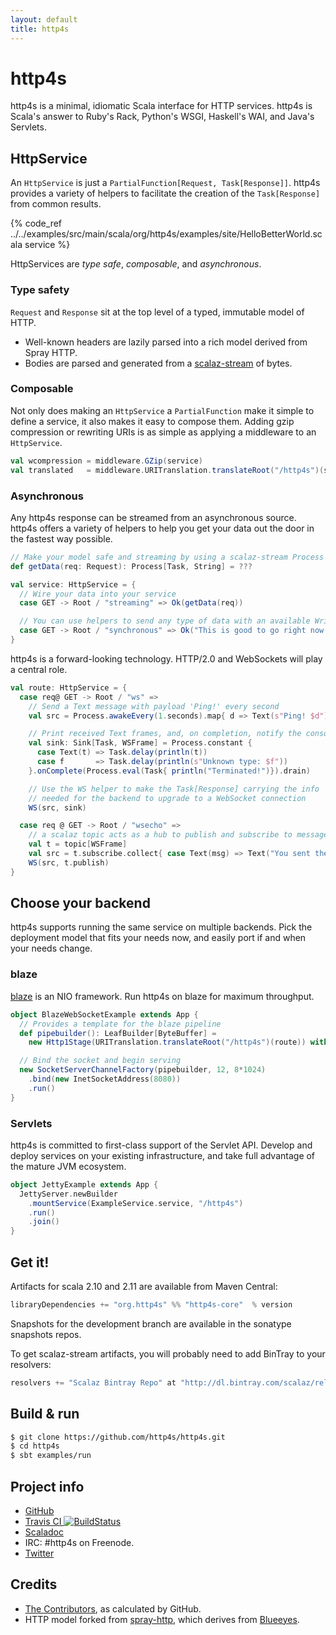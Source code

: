 ```yaml
---
layout: default
title: http4s
---
```


# http4s

http4s is a minimal, idiomatic Scala interface for HTTP services.  http4s is Scala's answer to Ruby's Rack, Python's WSGI, Haskell's WAI, and Java's Servlets.

## HttpService ##

An `HttpService` is just a `PartialFunction[Request, Task[Response]]`.  http4s provides a variety
of helpers to facilitate the creation of the `Task[Response]` from common results.

{% code_ref ../../examples/src/main/scala/org/http4s/examples/site/HelloBetterWorld.scala service %}

HttpServices are _type safe_, _composable_, and _asynchronous_.

### Type safety

`Request` and `Response` sit at the top level of a typed, immutable model of HTTP.

* Well-known headers are lazily parsed into a rich model derived from Spray HTTP.
* Bodies are parsed and generated from a [scalaz-stream](http://github.com/scalaz/scalaz-stream) of bytes.

### Composable

Not only does making an `HttpService` a `PartialFunction` make it simple to define a service,
it also makes it easy to compose them.  Adding gzip compression or rewriting URIs is
as simple as applying a middleware to an `HttpService`.

```scala
val wcompression = middleware.GZip(service)
val translated   = middleware.URITranslation.translateRoot("/http4s")(service)
```

### Asynchronous

Any http4s response can be streamed from an asynchronous source. http4s offers a variety
of helpers to help you get your data out the door in the fastest way possible.

```scala
// Make your model safe and streaming by using a scalaz-stream Process
def getData(req: Request): Process[Task, String] = ???

val service: HttpService = {
  // Wire your data into your service
  case GET -> Root / "streaming" => Ok(getData(req))

  // You can use helpers to send any type of data with an available Writable[T]
  case GET -> Root / "synchronous" => Ok("This is good to go right now.")
}
```

http4s is a forward-looking technology.  HTTP/2.0 and WebSockets will play a central role.

```scala
val route: HttpService = {
  case req@ GET -> Root / "ws" =>
    // Send a Text message with payload 'Ping!' every second
    val src = Process.awakeEvery(1.seconds).map{ d => Text(s"Ping! $d") }

    // Print received Text frames, and, on completion, notify the console
    val sink: Sink[Task, WSFrame] = Process.constant {
      case Text(t) => Task.delay(println(t))
      case f       => Task.delay(println(s"Unknown type: $f"))
    }.onComplete(Process.eval(Task{ println("Terminated!")}).drain)

    // Use the WS helper to make the Task[Response] carrying the info
    // needed for the backend to upgrade to a WebSocket connection
    WS(src, sink)

  case req @ GET -> Root / "wsecho" =>
    // a scalaz topic acts as a hub to publish and subscribe to messages safely
    val t = topic[WSFrame]
    val src = t.subscribe.collect{ case Text(msg) => Text("You sent the server: " + msg) }
    WS(src, t.publish)
}
```

## Choose your backend

http4s supports running the same service on multiple backends.  Pick the deployment model that fits your needs now, and easily port if and when your needs change.

### blaze

[blaze](http://github.com/http4s/blaze) is an NIO framework.  Run http4s on blaze for maximum throughput.

```scala
object BlazeWebSocketExample extends App {
  // Provides a template for the blaze pipeline
  def pipebuilder(): LeafBuilder[ByteBuffer] =
    new Http1Stage(URITranslation.translateRoot("/http4s")(route)) with WebSocketSupport

  // Bind the socket and begin serving
  new SocketServerChannelFactory(pipebuilder, 12, 8*1024)
    .bind(new InetSocketAddress(8080))
    .run()
}
```

### Servlets

http4s is committed to first-class support of the Servlet API.  Develop and deploy services on your existing infrastructure, and take full advantage of the mature JVM ecosystem.

```scala
object JettyExample extends App {
  JettyServer.newBuilder
    .mountService(ExampleService.service, "/http4s")
    .run()
    .join()
}
```

## Get it! ##

Artifacts for scala 2.10 and 2.11 are available from Maven Central:
```scala
libraryDependencies += "org.http4s" %% "http4s-core"  % version
```

Snapshots for the development branch are available in the sonatype snapshots repos.

To get scalaz-stream artifacts, you will probably need to add BinTray to your resolvers:
```scala
resolvers += "Scalaz Bintray Repo" at "http://dl.bintray.com/scalaz/releases"
```

## Build & run ##

```sh
$ git clone https://github.com/http4s/http4s.git
$ cd http4s
$ sbt examples/run
```

## Project info ##

* [GitHub](http://github.com/http4s/http4s)
* [Travis CI ![BuildStatus](https://travis-ci.org/http4s/http4s.svg?branch=develop)](https://travis-ci.org/http4s/http4s)
* [Scaladoc](http://http4s.org/api/0.3)
* IRC: #http4s on Freenode.
* [Twitter](http://twitter.com/http4s)

## Credits
* [The Contributors](https://github.com/http4s/http4s/graphs/contributors?from=2013-01-01&type=c), as calculated by GitHub.
* HTTP model forked from [spray-http](http://spray.io/documentation/1.2.1/spray-http/), which derives from [Blueeyes](https://github.com/jdegoes/blueeyes).
